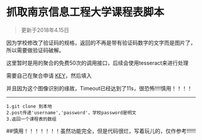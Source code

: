 # 抓取南京信息工程大学课程表脚本
> 更新于2018年4.15日

因为学校修改了验证码的规格，返回的不再是带有验证码数字的文字而是图片了，所以需要做验证码破解。

这里暂时是用的聚合的免费50次的调用接口，后续会使用tesseract来进行处理

需要自己在聚合申请 [KEY](https://www.juhe.cn/docs/api/id/60/aid/352)，然后填入

并且因为这个图像识别的缘故，Timeout已经达到了11s，很恐怖!!!!慎用！！！！

------
```
1.git clone 到本地
2.post传递'username','password'，学校password是明文
3.返回一个课程表的数组

```



##慎用！！！！！！！虽然功能完全，但是代码很烂，写着玩儿的，仅作参考!!!!!!
